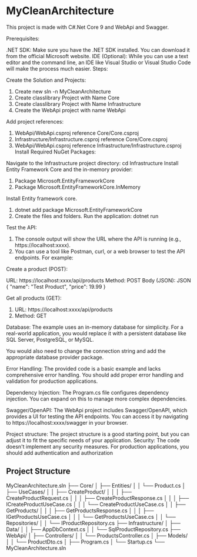 # MyCleanArchitecture
This project is made with C#.Net Core 9 and WebApi and Swagger.

Prerequisites:

.NET SDK: Make sure you have the .NET SDK installed. You can download it from the official Microsoft website.
IDE (Optional): While you can use a text editor and the command line, an IDE like Visual Studio or Visual Studio Code will make the process much easier.
Steps:

Create the Solution and Projects:

1.	Create new sln -n MyCleanArchitecture
2.	Create classlibrary Project with Name Core
3.	Create classlibrary Project with Name Infrastructure
4.	Create the WebApi project with name WebApi
   
Add project references:
1.	WebApi/WebApi.csproj reference Core/Core.csproj
2.	Infrastructure/Infrastructure.csproj reference Core/Core.csproj
3.	WebApi/WebApi.csproj reference Infrastructure/Infrastructure.csproj
Install Required NuGet Packages:

Navigate to the Infrastructure project directory: cd Infrastructure
Install Entity Framework Core and the in-memory provider:
1.	Package Microsoft.EntityFrameworkCore
2.	Package Microsoft.EntityFrameworkCore.InMemory

Install Entity framework core.
1.	dotnet add package Microsoft.EntityFrameworkCore
2.	Create the files and folders.
Run the application: dotnet run

Test the API:
1.	The console output will show the URL where the API is running (e.g., https://localhost:xxxx).
2.	You can use a tool like Postman, curl, or a web browser to test the API endpoints.
For example:

Create a product (POST):

URL: https://localhost:xxxx/api/products
Method: POST
Body (JSON):
JSON
{
    "name": "Test Product",
    "price": 19.99
}

Get all products (GET):
1.	URL: https://localhost:xxxx/api/products
2.	Method: GET

Database: 
The example uses an in-memory database for simplicity. For a real-world application, you would replace it with a persistent database like SQL Server, PostgreSQL, or MySQL. 

You would also need to change the connection string and add the appropriate database provider package.

Error Handling: The provided code is a basic example and lacks comprehensive error handling. You should add proper error handling and validation for production applications.

Dependency Injection:
 The Program.cs file configures dependency injection. You can expand on this to manage more complex dependencies.

Swagger/OpenAPI: The WebApi project includes Swagger/OpenAPI, which provides a UI for testing the API endpoints. You can access it by navigating to https://localhost:xxxx/swagger in your browser.

Project structure: The project structure is a good starting point, but you can adjust it to fit the specific needs of your application.
Security: The code doesn't implement any security measures. For production applications, you should add authentication and authorization

## Project Structure
MyCleanArchitecture.sln
├── Core/
│   ├── Entities/
│   │   └── Product.cs
│   ├── UseCases/
│   │   ├── CreateProduct/
│   │   │   ├── CreateProductRequest.cs
│   │   │   ├── CreateProductResponse.cs
│   │   │   ├── ICreateProductUseCase.cs
│   │   │   └── CreateProductUseCase.cs
│   │   ├── GetProducts/
│   │   │   ├── GetProductsResponse.cs
│   │   │   ├── IGetProductsUseCase.cs
│   │   │   └── GetProductsUseCase.cs
│   │   └── Repositories/
│   │       └── IProductRepository.cs
├── Infrastructure/
│   ├── Data/
│   │   ├── AppDbContext.cs
│   │   └── SqlProductRepository.cs
├── WebApi/
│   ├── Controllers/
│   │   └── ProductsController.cs
│   ├── Models/
│   │   └── ProductDto.cs
│   ├── Program.cs
│   └── Startup.cs
└── MyCleanArchitecture.sln
